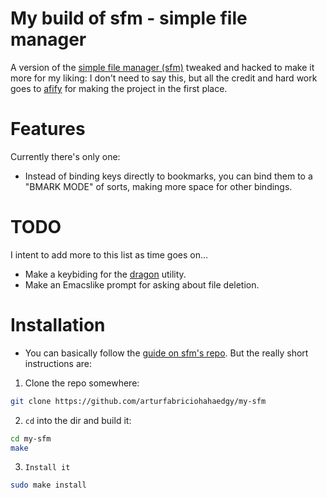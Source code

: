 # My build of sfm - simple file manager

A version of the [simple file manager (sfm)](https://github.com/afify/sfm) tweaked and hacked to make it more for my liking: I don't need to say this, but all the credit and hard work goes to [afify](https://github.com/afify) for making the project in the first place.

# Features

Currently there's only one:

* Instead of binding keys directly to bookmarks, you can bind them to a "BMARK MODE" of sorts, making more space for other bindings.

# TODO

I intent to add more to this list as time goes on...

* Make a keybiding for the [dragon](https://github.com/mwh/dragon) utility.
* Make an Emacslike prompt for asking about file deletion.

# Installation

* You can basically follow the [guide on sfm's repo](https://github.com/afify/sfm#installation). But the really short instructions are:
1. Clone the repo somewhere:

``` sh
git clone https://github.com/arturfabriciohahaedgy/my-sfm
```

2. `cd` into the dir and build it:

``` sh
cd my-sfm
make
```

3. `Install it`

``` sh
sudo make install
```
